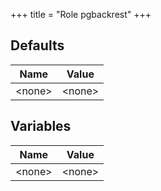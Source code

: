 +++
title = "Role pgbackrest"
+++

## Defaults

| Name    | Value |
| ------- | ----- |
| &lt;none&gt; | &lt;none&gt; |

## Variables

| Name    | Value |
| ------- | ----- |
| &lt;none&gt; | &lt;none&gt; |